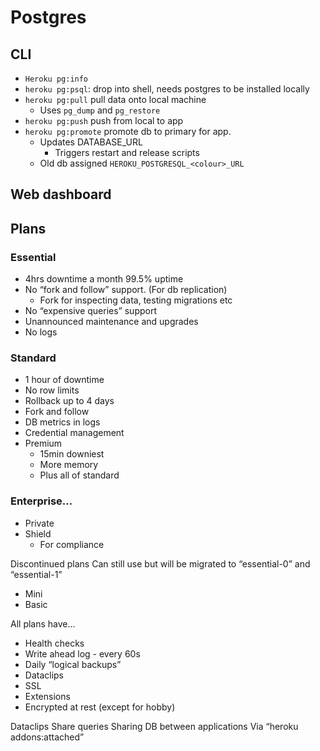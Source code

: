 # Postgres

## CLI

- `Heroku pg:info`
- `heroku pg:psql`: drop into shell, needs postgres to be installed locally
- `heroku pg:pull` pull data onto local machine
  - Uses `pg_dump` and `pg_restore`
- `heroku pg:push` push from local to app
- `heroku pg:promote` promote db to primary for app.
  - Updates DATABASE_URL
    - Triggers restart and release scripts
  - Old db assigned `HEROKU_POSTGRESQL_<colour>_URL`

## Web dashboard

## Plans

### Essential

- 4hrs downtime a month 99.5% uptime
- No “fork and follow” support. (For db replication)
  - Fork for inspecting data, testing migrations etc
- No “expensive queries” support
- Unannounced maintenance and upgrades
- No logs

### Standard

- 1 hour of downtime
- No row limits
- Rollback up to 4 days
- Fork and follow
- DB metrics in logs
- Credential management
- Premium
  - 15min downiest
  - More memory
  - Plus all of standard

### Enterprise…

- Private
- Shield
  - For compliance

Discontinued plans
Can still use but will be migrated to “essential-0” and “essential-1”

- Mini
- Basic

All plans have...

- Health checks
- Write ahead log - every 60s
- Daily “logical backups”
- Dataclips
- SSL
- Extensions
- Encrypted at rest (except for hobby)

Dataclips Share queries
Sharing DB between applications
Via “heroku addons:attached”
